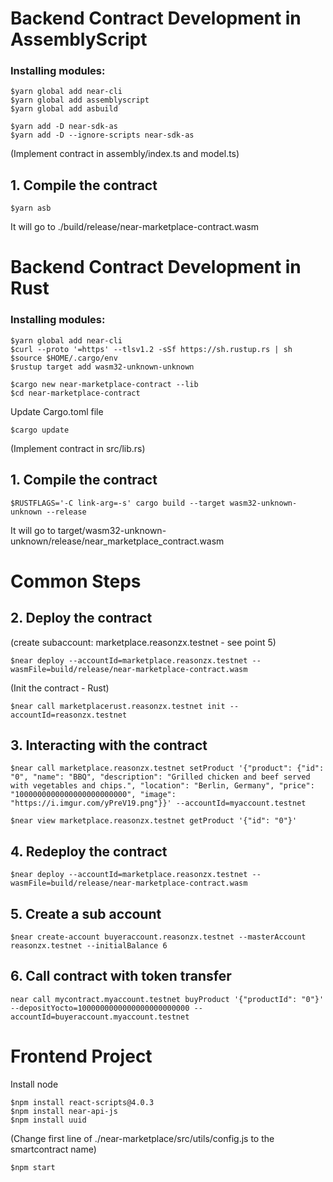 # Backend Contract Development in AssemblyScript


### Installing modules:
```
$yarn global add near-cli
$yarn global add assemblyscript
$yarn global add asbuild

$yarn add -D near-sdk-as
$yarn add -D --ignore-scripts near-sdk-as
```

(Implement contract in assembly/index.ts and model.ts)


## 1. Compile the contract
```
$yarn asb
```
It will go to ./build/release/near-marketplace-contract.wasm




# Backend Contract Development in Rust


### Installing modules:

```
$yarn global add near-cli
$curl --proto '=https' --tlsv1.2 -sSf https://sh.rustup.rs | sh
$source $HOME/.cargo/env
$rustup target add wasm32-unknown-unknown

$cargo new near-marketplace-contract --lib
$cd near-marketplace-contract
```
Update Cargo.toml file
```
$cargo update
```
(Implement contract in src/lib.rs)


## 1. Compile the contract
```
$RUSTFLAGS='-C link-arg=-s' cargo build --target wasm32-unknown-unknown --release
```
It will go to target/wasm32-unknown-unknown/release/near_marketplace_contract.wasm



# Common Steps



## 2. Deploy the contract
(create subaccount: marketplace.reasonzx.testnet - see point 5)
```
$near deploy --accountId=marketplace.reasonzx.testnet --wasmFile=build/release/near-marketplace-contract.wasm
```
(Init the contract - Rust)
```
$near call marketplacerust.reasonzx.testnet init --accountId=reasonzx.testnet
```

## 3. Interacting with the contract
```
$near call marketplace.reasonzx.testnet setProduct '{"product": {"id": "0", "name": "BBQ", "description": "Grilled chicken and beef served with vegetables and chips.", "location": "Berlin, Germany", "price": "1000000000000000000000000", "image": "https://i.imgur.com/yPreV19.png"}}' --accountId=myaccount.testnet

$near view marketplace.reasonzx.testnet getProduct '{"id": "0"}'
```

## 4. Redeploy the contract
```
$near deploy --accountId=marketplace.reasonzx.testnet --wasmFile=build/release/near-marketplace-contract.wasm
```

## 5. Create a sub account
```
$near create-account buyeraccount.reasonzx.testnet --masterAccount reasonzx.testnet --initialBalance 6
```

## 6. Call contract with token transfer
```
near call mycontract.myaccount.testnet buyProduct '{"productId": "0"}' --depositYocto=1000000000000000000000000 --accountId=buyeraccount.myaccount.testnet
```



# Frontend Project

Install node
```
$npm install react-scripts@4.0.3
$npm install near-api-js
$npm install uuid
```

(Change first line of ./near-marketplace/src/utils/config.js to the smartcontract name)
```
$npm start
```